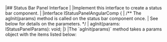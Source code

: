 <framework-specific-section frameworks="angular">
|## Status Bar Panel Interface
|
|Implement this interface to create a status bar component.
|
</framework-specific-section>

<framework-specific-section frameworks="angular">
<snippet transform={false} language="ts">
|interface IStatusPanelAngularComp {
|    /** The agInit(params) method is called on the status bar component once.
|        See below for details on the parameters. */
|    agInit(params: IStatusPanelParams): void;
|}
</snippet>
</framework-specific-section>

<framework-specific-section frameworks="angular">
|The `agInit(params)` method takes a params object with the items listed below:
</framework-specific-section>


